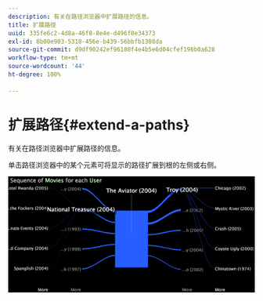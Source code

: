 ```yaml
---
description: 有关在路径浏览器中扩展路径的信息。
title: 扩展路径
uuid: 335fe6c2-4d8a-46f8-8e4e-d496f8e34373
exl-id: 8b00e903-5318-456e-b439-56bbfb1308da
source-git-commit: d9df90242ef96188f4e4b5e6d04cfef196b0a628
workflow-type: tm+mt
source-wordcount: '44'
ht-degree: 100%

---
```


# 扩展路径{#extend-a-paths}

有关在路径浏览器中扩展路径的信息。

单击路径浏览器中的某个元素可将显示的路径扩展到根的左侧或右侧。

![](assets/vis_PathBrowser_ExplorePaths.png)
